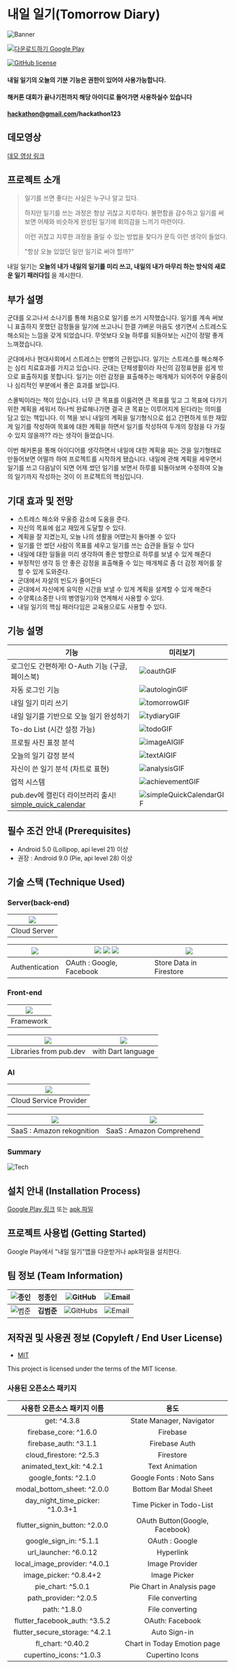 
  
  
# 내일 일기(Tomorrow Diary)
![Banner](https://user-images.githubusercontent.com/19565940/138079956-be7ca046-d93b-4b98-88b5-a105589e099c.png)


<a href='https://play.google.com/store/apps/details?id=com.TDiary.tomorrow_diary&pcampaignid=pcampaignidMKT-Other-global-all-co-prtnr-py-PartBadge-Mar2515-1'><img alt='다운로드하기 Google Play' src='https://play.google.com/intl/en_us/badges/static/images/badges/ko_badge_web_generic.png'/></a>

[![GitHub license](https://img.shields.io/github/license/osamhack2021/app_TomorrowDiary_TomorrowDiary)](https://github.com/osamhack2021/app_TomorrowDiary_TomorrowDiary/blob/dev/LICENSE)
#### 내일 일기의 오늘의 기분 기능은 권한이 있어야 사용가능합니다.
#### 해커톤 대회가 끝나기전까지 해당 아이디로 들어가면 사용하실수 있습니다
#### hackathon@gmail.com/hackathon123

## 데모영상
[데모 영상 링크](https://www.youtube.com/watch?v=UNanBBTLIyA)

## 프로젝트 소개
>일기를 쓰면 좋다는 사실은 누구나 알고 있다. 
>
>하지만 일기를 쓰는 과정은 항상 귀찮고 지루하다. 불편함을 감수하고 일기를 써보면 어제와 비슷하게 완성된 일기에 회의감을 느끼기 마련이다. 
>
>이런 귀찮고 지루한 과정을 줄일 수 있는 방법을 찾다가 문득 이런 생각이 들었다.
>
> "항상 오늘 있었던 일만 일기로 써야 할까?"

내일 일기는 **오늘의 내가 내일의 일기를 미리 쓰고, 내일의 내가 마무리 하는 방식의 새로운 일기 패러다임** 을 제시한다.

## 부가 설명
군대를 오고나서 소나기를 통해 처음으로 일기를 쓰기 시작했습니다. 일기를 계속 써보니 표출하지 못했던 감정들을 일기에 쓰고나니 한결 가벼운 마음도 생기면서 스트레스도 해소되는 느낌을 갖게 되었습니다. 무엇보다 오늘 하루를 되돌아보는 시간이 정말 좋게 느껴졌습니다.

군대에서나 현대사회에서 스트레스는 만병의 근원입니다. 일기는 스트레스를 해소해주는 심리 치료효과를 가지고 있습니다. 군대는 단체생활이라 자신의 감정표현을 쉽게 밖으로 표출하지를 못합니다. 일기는 이런 감정을 표출해주는 매개체가 되어주어 우울증이나 심리적인 부분에서 좋은 효과를 보입니다. 

스몰빅이라는 책이 있습니다. 너무 큰 목표를 이룰려면 큰 목표를 잊고 그 목표에 다가기 위한 계획을 세워서 하나씩 완료해나가면 결국 큰 목표는 이루어지게 된다라는 의미를 담고 있는 책입니다. 이 책을 보니 내일의 계획을 일기형식으로 쉽고 간편하게 또한 재밌게 일기를 작성하여 목표에 대한 계획을 하면서 일기를 작성하여 두개의 장점을 다 가질 수 있지 않을까?? 라는 생각이 들었습니다. 

이번 해커톤을 통해 아이디어를 생각하면서 내일에 대한 계획을 짜는 것을 일기형태로 만들어보면 어떨까 하여 프로젝트를 시작하게 됐습니다. 내일에 관해 계획을 세우면서 일기를 쓰고 다음날이 되면 어제 썼던 일기를 보면서 하루를 되돌아보며 수정하여 오늘의 일기까지 작성하는 것이 이 프로젝트의 핵심입니다. 

## 기대 효과 및 전망
- 스트레스 해소와 우울증 감소에 도움을 준다.
- 자신의 목표에 쉽고 재밌게 도달할 수 있다.
- 계획을 잘 지켰는지, 오늘 나의 생활을 어땠는지 돌아볼 수 있다
- 일기를 안 썼던 사람이 목표를 세우고 일기를 쓰는 습관을 들일 수 있다
- 내일에 대한 일들을 미리 생각하여 좋은 방향으로 하루를 보낼 수 있게 해준다
- 부정적인 생각 등 안 좋은 감정을 표출해줄 수 있는 매개체로 좀 더 감정 제어를 잘 할 수 있게 도와준다.
- 군대에서 자살의 빈도가 줄어든다
- 군대에서 자신에게 유익한 시간을 보낼 수 있게 계획을 설계할 수 있게 해준다
- 수양록(소중한 나의 병영일기)와 연계해서 사용할 수 있다.
- 내일 일기의 핵심 패러다임은 교육용으로도 사용할 수 있다.

## 기능 설명

|기능|미리보기|
|--|--|
|로그인도 간편하게! O-Auth 기능 (구글, 페이스북)|![oauthGIF](https://user-images.githubusercontent.com/19565940/138081543-683f1401-d628-4d9d-beeb-f3e105270bae.gif)|
|자동 로그인 기능|![autologinGIF](https://user-images.githubusercontent.com/19565940/138080573-572e966c-af02-4bab-8bd3-08b54d139cd1.gif)|
|내일 일기 미리 쓰기|![tomorrowGIF](https://user-images.githubusercontent.com/19565940/138082183-18f90aaa-309b-4a0f-ab0e-98b4788f1375.gif)|
|내일 일기를 기반으로 오늘 일기 완성하기|![tydiaryGIF](https://user-images.githubusercontent.com/19565940/137935448-8d1f8c3b-aced-4325-b04a-fee7df605ab0.gif)|
|To-do List (시간 설정 가능)|![todoGIF](https://user-images.githubusercontent.com/19565940/138082405-0bc29738-b92e-40fd-a8d8-862f81d0082d.gif)|
|프로필 사진 표정 분석|![imageAIGIF](https://user-images.githubusercontent.com/19565940/138081362-e9ce4ef1-8c0b-4b98-8c2d-999aed2b9c1d.gif)|
|오늘의 일기 감정 분석|![textAIGIF](https://user-images.githubusercontent.com/19565940/138081914-ecb80dd3-816a-4010-bc6b-b05312519ba3.gif)|
|자신이 쓴 일기 분석 (차트로 표현)|![analysisGIF](https://user-images.githubusercontent.com/19565940/138080533-7b58caa1-32ac-4a35-a08a-a043bd6f5b92.gif)|
|업적 시스템|![achievementGIF](https://user-images.githubusercontent.com/19565940/138080432-f8794394-33df-40e2-a292-826291d5aaff.gif)|
|pub.dev에 캘린더 라이브러리 출시! [simple_quick_calendar](https://pub.dev/packages/simple_quick_calendar)|![simpleQuickCalendarGIF](https://user-images.githubusercontent.com/19565940/138082565-d88563fa-1375-42ca-9061-18c4cbfb5d6f.gif)|

## 필수 조건 안내 (Prerequisites)
* Android 5.0 (Lollipop, api level 21) 이상
* 권장 : Android 9.0 (Pie, api level 28) 이상

## 기술 스택 (Technique Used) 
### Server(back-end)
|![](https://user-images.githubusercontent.com/19565940/137632337-335e5035-bd24-4693-a477-c0b12c0beece.png)|
|--|
|Cloud Server|

|![](https://user-images.githubusercontent.com/19565940/137632438-12bc5072-282e-4093-b258-b34ff7d6d829.png)|![](https://user-images.githubusercontent.com/19565940/137632465-672e9c58-cda3-4f96-8e30-30d14cbd306a.png) ![](https://user-images.githubusercontent.com/19565940/137632913-fc7f985f-0c96-4f8c-a36d-058bd82f7c29.png) ![](https://user-images.githubusercontent.com/19565940/137632956-e92171bc-4101-4c98-9f6f-d6b280389d5a.png)|![](https://user-images.githubusercontent.com/19565940/137632515-94825aa9-4d48-41cc-b1a8-e9a364799826.png)|
|--|--|--|
|Authentication|OAuth : Google, Facebook|Store Data in Firestore|

### Front-end
|![](https://user-images.githubusercontent.com/19565940/137632558-ed3660ac-bc5b-4efd-aa69-9bd074b1daf7.png)|
|--|
|Framework|

|![](https://user-images.githubusercontent.com/19565940/137632602-01a7fc0f-00af-49af-bc96-8aee25b83a9d.png)|![](https://user-images.githubusercontent.com/19565940/137632657-bf613560-c27e-4dcf-b229-024230185e3b.png)|
|--|--|
|Libraries from pub.dev|with Dart language|

### AI
|![](https://user-images.githubusercontent.com/19565940/137632726-608932b9-ab48-4c7d-8d19-f5834e0e3d32.png)|
|--|
|Cloud Service Provider|

|![](https://user-images.githubusercontent.com/19565940/137632752-28c9e94b-7fc8-4b59-b8fb-2a03aaec585e.png)|![](https://user-images.githubusercontent.com/19565940/137632808-a9fef145-4b53-4302-a1ad-764957586153.png)|
|--|--|
|SaaS : Amazon rekognition|SaaS : Amazon Comprehend|


### Summary
![Tech](https://user-images.githubusercontent.com/19565940/138102257-663428e0-55c1-4852-9b11-85f5393a0d88.png)
 

## 설치 안내 (Installation Process)
[Google Play 링크](https://play.google.com/store/apps/details?id=com.TDiary.tomorrow_diary) 또는
[apk 파일](https://github.com/osamhack2021/app_TomorrowDiary_TomorrowDiary/blob/dev/tomorrow_diary/Tomorrow_Diary.apk)

## 프로젝트 사용법 (Getting Started)
Google Play에서 "내일 일기"앱을 다운받거나 apk파일을 설치한다.
 
## 팀 정보 (Team Information)

|![종인](https://user-images.githubusercontent.com/19565940/137631859-2f67882b-bde7-4e18-96f2-72bb422ebe93.png)|**정종인**|![GitHub](https://img.shields.io/badge/github-chongin12-A37F4B?style=social&logo=github)|![Email](https://img.shields.io/badge/email-chongin12%40gmail.com-A37F4B?style=social&logo=gmail)|
|--|--|--|--|
|![범준](https://user-images.githubusercontent.com/19565940/137631842-224adb5c-10fb-4644-87c9-ddf54d299391.png)|**김범준**|![GitHubs](https://img.shields.io/badge/github-sn0wd3er-A37F4B?style=social&logo=github)|![Email](https://img.shields.io/badge/email-joon951019%40gmail.com-A37F4B?style=social&logo=gmail)


## 저작권 및 사용권 정보 (Copyleft / End User License)
 * [MIT](https://github.com/osamhack2021/app_TomorrowDiary_TomorrowDiary/blob/dev/LICENSE)

This project is licensed under the terms of the MIT license.


### 사용된 오픈소스 패키지
|사용한 오픈소스 패키지 이름| 용도  |
|:--:|:--:|
| get: ^4.3.8 | State Manager, Navigator |
| firebase_core: ^1.6.0 | Firebase |
| firebase_auth: ^3.1.1| Firebase Auth |
| cloud_firestore: ^2.5.3 | Firestore |
| animated_text_kit: ^4.2.1 | Text Animation |
| google_fonts: ^2.1.0 | Google Fonts : Noto Sans |
| modal_bottom_sheet: ^2.0.0 | Bottom Bar Modal Sheet |
| day_night_time_picker: ^1.0.3+1 | Time Picker in Todo-List |
| flutter_signin_button: ^2.0.0 | OAuth Button(Google, Facebook) |
|google_sign_in: ^5.1.1 |OAuth : Google |
|url_launcher: ^6.0.12 | Hyperlink |
|local_image_provider: ^4.0.1 | Image Provider |
|image_picker: ^0.8.4+2 | Image Picker |
|pie_chart: ^5.0.1 | Pie Chart in Analysis page |
|path_provider: ^2.0.5 | File converting |
|path: ^1.8.0 | File converting  |
|flutter_facebook_auth: ^3.5.2 | OAuth: Facebook |
|flutter_secure_storage: ^4.2.1 | Auto Sign-in |
|fl_chart: ^0.40.2| Chart in Today Emotion page |
|cupertino_icons: ^1.0.3 | Cupertino Icons |
